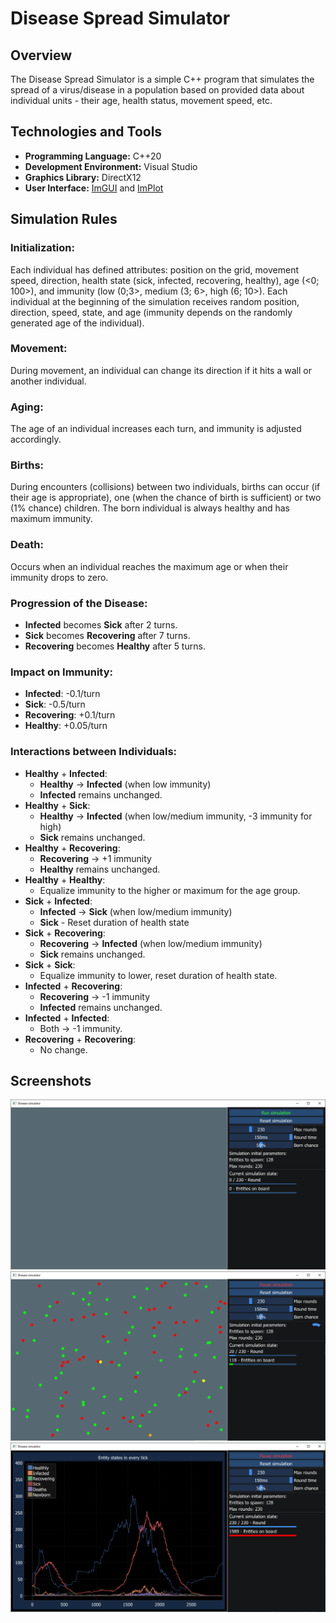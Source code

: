# Disease Spread Simulator

## Overview
The Disease Spread Simulator is a simple C++ program that simulates the spread of a virus/disease in a population based on provided data about individual units - their age, health status, movement speed, etc.

## Technologies and Tools
- **Programming Language:** C++20
- **Development Environment:** Visual Studio
- **Graphics Library:** DirectX12
- **User Interface:** [ImGUI](https://github.com/ocornut/imgui) and [ImPlot](https://github.com/epezent/implot?tab=readme-ov-file)

## Simulation Rules

### Initialization:
Each individual has defined attributes: position on the grid, movement speed, direction, health state (sick, infected, recovering, healthy), age (<0; 100>), and immunity (low (0;3>, medium (3; 6>, high (6; 10>).
Each individual at the beginning of the simulation receives random position, direction, speed, state, and age (immunity depends on the randomly generated age of the individual).

### Movement:
During movement, an individual can change its direction if it hits a wall or another individual.

### Aging:
The age of an individual increases each turn, and immunity is adjusted accordingly.

### Births:
During encounters (collisions) between two individuals, births can occur (if their age is appropriate), one (when the chance of birth is sufficient) or two (1% chance) children. The born individual is always healthy and has maximum immunity.

### Death:
Occurs when an individual reaches the maximum age or when their immunity drops to zero.

### Progression of the Disease:
- **Infected** becomes **Sick** after 2 turns.
- **Sick** becomes **Recovering** after 7 turns.
- **Recovering** becomes **Healthy** after 5 turns.

### Impact on Immunity:
- **Infected**: -0.1/turn
- **Sick**: -0.5/turn
- **Recovering**: +0.1/turn
- **Healthy**: +0.05/turn

### Interactions between Individuals:
- **Healthy** + **Infected**:
  - **Healthy** -> **Infected** (when low immunity)
  - **Infected** remains unchanged.
- **Healthy** + **Sick**:
  - **Healthy** -> **Infected** (when low/medium immunity, -3 immunity for high)
  - **Sick** remains unchanged.
- **Healthy** + **Recovering**:
  - **Recovering** -> +1 immunity
  - **Healthy** remains unchanged.
- **Healthy** + **Healthy**:
  - Equalize immunity to the higher or maximum for the age group.
- **Sick** + **Infected**:
  - **Infected** -> **Sick** (when low/medium immunity)
  - **Sick** - Reset duration of health state
- **Sick** + **Recovering**:
  - **Recovering** -> **Infected** (when low/medium immunity)
  - **Sick** remains unchanged.
- **Sick** + **Sick**:
  - Equalize immunity to lower, reset duration of health state.
- **Infected** + **Recovering**:
  - **Recovering** -> -1 immunity
  - **Infected** remains unchanged.
- **Infected** + **Infected**:
  - Both -> -1 immunity.
- **Recovering** + **Recovering**:
  - No change.

## Screenshots
![Before start](ss1.png)
![During simulation](ss2.png)
![After simulation](ss3.png)
